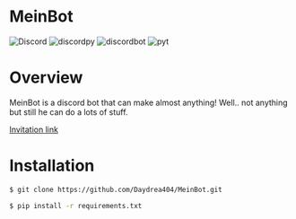 # MeinBot



![Discord](https://img.shields.io/discord/515156152066244635?style=for-the-badge&logo=appveyor) ![discordpy](https://img.shields.io/badge/discord-py-brightgreen?style=for-the-badge&logo=appveyor) ![discordbot](https://img.shields.io/badge/discord-bot-blueviolet?style=for-the-badge&logo=appveyor) ![pyt](https://img.shields.io/badge/python-3.7-yellow?style=for-the-badge&logo=appveyor)

# Overview

MeinBot is a discord bot that can make almost anything! Well.. not anything but still he can do a lots of stuff.

[Invitation link][link]

# Installation

```bash
$ git clone https://github.com/Daydrea404/MeinBot.git

$ pip install -r requirements.txt
```


[link]: https://discord.com/api/oauth2/authorize?client_id=573091512066375690&permissions=8&scope=bot
